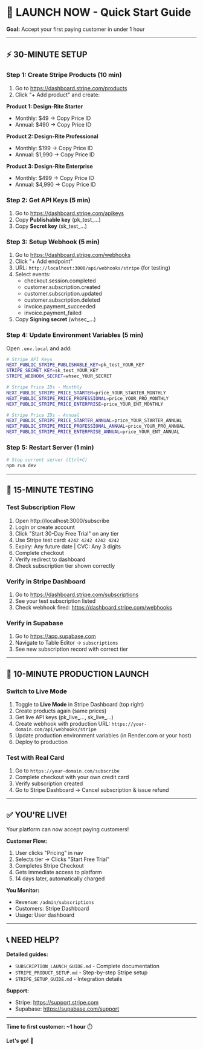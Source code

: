 # 🚀 LAUNCH NOW - Quick Start Guide

**Goal:** Accept your first paying customer in under 1 hour

---

## ⚡ **30-MINUTE SETUP**

### **Step 1: Create Stripe Products** (10 min)

1. Go to https://dashboard.stripe.com/products
2. Click "+ Add product" and create:

**Product 1: Design-Rite Starter**
- Monthly: $49 → Copy Price ID
- Annual: $490 → Copy Price ID

**Product 2: Design-Rite Professional**
- Monthly: $199 → Copy Price ID
- Annual: $1,990 → Copy Price ID

**Product 3: Design-Rite Enterprise**
- Monthly: $499 → Copy Price ID
- Annual: $4,990 → Copy Price ID

### **Step 2: Get API Keys** (5 min)

1. Go to https://dashboard.stripe.com/apikeys
2. Copy **Publishable key** (pk_test_...)
3. Copy **Secret key** (sk_test_...)

### **Step 3: Setup Webhook** (5 min)

1. Go to https://dashboard.stripe.com/webhooks
2. Click "+ Add endpoint"
3. URL: `http://localhost:3000/api/webhooks/stripe` (for testing)
4. Select events:
   - checkout.session.completed
   - customer.subscription.created
   - customer.subscription.updated
   - customer.subscription.deleted
   - invoice.payment_succeeded
   - invoice.payment_failed
5. Copy **Signing secret** (whsec_...)

### **Step 4: Update Environment Variables** (5 min)

Open `.env.local` and add:

```bash
# Stripe API Keys
NEXT_PUBLIC_STRIPE_PUBLISHABLE_KEY=pk_test_YOUR_KEY
STRIPE_SECRET_KEY=sk_test_YOUR_KEY
STRIPE_WEBHOOK_SECRET=whsec_YOUR_SECRET

# Stripe Price IDs - Monthly
NEXT_PUBLIC_STRIPE_PRICE_STARTER=price_YOUR_STARTER_MONTHLY
NEXT_PUBLIC_STRIPE_PRICE_PROFESSIONAL=price_YOUR_PRO_MONTHLY
NEXT_PUBLIC_STRIPE_PRICE_ENTERPRISE=price_YOUR_ENT_MONTHLY

# Stripe Price IDs - Annual
NEXT_PUBLIC_STRIPE_PRICE_STARTER_ANNUAL=price_YOUR_STARTER_ANNUAL
NEXT_PUBLIC_STRIPE_PRICE_PROFESSIONAL_ANNUAL=price_YOUR_PRO_ANNUAL
NEXT_PUBLIC_STRIPE_PRICE_ENTERPRISE_ANNUAL=price_YOUR_ENT_ANNUAL
```

### **Step 5: Restart Server** (1 min)

```bash
# Stop current server (Ctrl+C)
npm run dev
```

---

## 🧪 **15-MINUTE TESTING**

### **Test Subscription Flow**

1. Open http://localhost:3000/subscribe
2. Login or create account
3. Click "Start 30-Day Free Trial" on any tier
4. Use Stripe test card: `4242 4242 4242 4242`
5. Expiry: Any future date | CVC: Any 3 digits
6. Complete checkout
7. Verify redirect to dashboard
8. Check subscription tier shown correctly

### **Verify in Stripe Dashboard**

1. Go to https://dashboard.stripe.com/subscriptions
2. See your test subscription listed
3. Check webhook fired: https://dashboard.stripe.com/webhooks

### **Verify in Supabase**

1. Go to https://app.supabase.com
2. Navigate to Table Editor → `subscriptions`
3. See new subscription record with correct tier

---

## 🚀 **10-MINUTE PRODUCTION LAUNCH**

### **Switch to Live Mode**

1. Toggle to **Live Mode** in Stripe Dashboard (top right)
2. Create products again (same prices)
3. Get live API keys (pk_live_..., sk_live_...)
4. Create webhook with production URL: `https://your-domain.com/api/webhooks/stripe`
5. Update production environment variables (in Render.com or your host)
6. Deploy to production

### **Test with Real Card**

1. Go to `https://your-domain.com/subscribe`
2. Complete checkout with your own credit card
3. Verify subscription created
4. Go to Stripe Dashboard → Cancel subscription & issue refund

---

## ✅ **YOU'RE LIVE!**

Your platform can now accept paying customers!

**Customer Flow:**
1. User clicks "Pricing" in nav
2. Selects tier → Clicks "Start Free Trial"
3. Completes Stripe Checkout
4. Gets immediate access to platform
5. 14 days later, automatically charged

**You Monitor:**
- Revenue: `/admin/subscriptions`
- Customers: Stripe Dashboard
- Usage: User dashboard

---

## 📞 **NEED HELP?**

**Detailed guides:**
- `SUBSCRIPTION_LAUNCH_GUIDE.md` - Complete documentation
- `STRIPE_PRODUCT_SETUP.md` - Step-by-step Stripe setup
- `STRIPE_SETUP_GUIDE.md` - Integration details

**Support:**
- Stripe: https://support.stripe.com
- Supabase: https://supabase.com/support

---

**Time to first customer: ~1 hour** ⏱️

**Let's go! 🚀**
